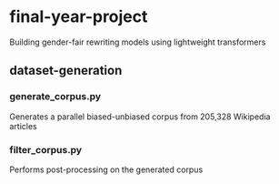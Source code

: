# final-year-project
Building gender-fair rewriting models using lightweight transformers 

## dataset-generation
### generate_corpus.py
Generates a parallel biased-unbiased corpus from 205,328 Wikipedia articles
### filter_corpus.py
Performs post-processing on the generated corpus
